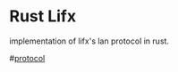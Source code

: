 # Rust Lifx

implementation of lifx's lan protocol in rust.

#[protocol](http://lan.developer.lifx.com/docs/header-description)